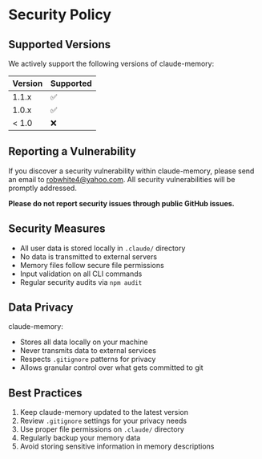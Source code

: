 # Security Policy

## Supported Versions

We actively support the following versions of claude-memory:

| Version | Supported          |
| ------- | ------------------ |
| 1.1.x   | :white_check_mark: |
| 1.0.x   | :white_check_mark: |
| < 1.0   | :x:                |

## Reporting a Vulnerability

If you discover a security vulnerability within claude-memory, please send an email to robwhite4@yahoo.com. All security vulnerabilities will be promptly addressed.

**Please do not report security issues through public GitHub issues.**

## Security Measures

- All user data is stored locally in `.claude/` directory
- No data is transmitted to external servers
- Memory files follow secure file permissions
- Input validation on all CLI commands
- Regular security audits via `npm audit`

## Data Privacy

claude-memory:
- Stores all data locally on your machine
- Never transmits data to external services
- Respects `.gitignore` patterns for privacy
- Allows granular control over what gets committed to git

## Best Practices

1. Keep claude-memory updated to the latest version
2. Review `.gitignore` settings for your privacy needs
3. Use proper file permissions on `.claude/` directory
4. Regularly backup your memory data
5. Avoid storing sensitive information in memory descriptions